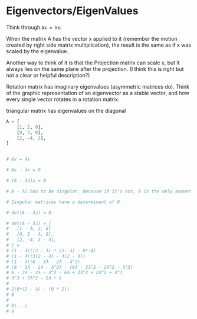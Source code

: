 # Eigenvectors/EigenValues

Think through `Ax = λx`:

When the matrix A has the vector x applied to it (remember the motion created by right side matrix multiplication), the result is the same as if x was scaled by the eigenvalue.

Another way to think of it is that the Projection matrix can scale x, but it always lies on the same plane after the projection. (I think this is right but not a clear or helpful description?)

Rotation matrix has imaginary eigenvalues (asymmetric matrices do).  Think of the graphic representation of an eigenvector as a stable vector, and how every single vector rotates in a rotation matrix.

triangular matrix has eigenvalues on the diagonal

```py
A = [
    [1, 2, 0],
    [0, 3, 0],
    [2, -4, 2],
]


# Ax = λx

# Ax - λx = 0

# (A - λ𝟙)x = 0

# A - λ𝟙 has to be singular, because if it's not, 0 is the only answer for x

# Singular matrices have a determinant of 0

# det(A - λ𝟙) = 0

# det(A - λ𝟙) = [
#   [1 - λ, 2, 0]
#   [0, 3 - λ, 0],
#   [2, -4, 2 - λ],
# ] =
# (1 - λ)((3 - λ) * (2- λ) - 0*-4)
# (1 - λ)(3(2 - λ) - λ(2 - λ))
# (1 - λ)(6 - 3λ - 2λ - λ^2)
# (6 - 3λ - 2λ - λ^2) - (6λ - 3λ^2 - 2λ^2 - λ^3)
# 6 - 3λ - 2λ - λ^2 - 6λ + 3λ^2 + 2λ^2 + λ^3
# λ^3 + 3λ^2 - 5λ + 6
#
# 2(0*(2 - λ) - (0 * 2))
# 0
#
# 0(...)
# 0






```
